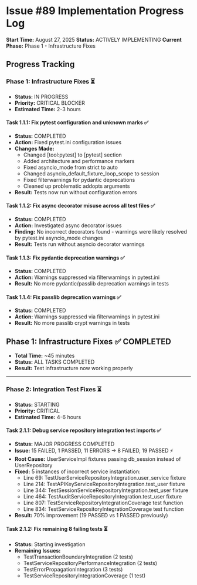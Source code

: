 # Issue #89 Implementation Progress Log

**Start Time:** August 27, 2025
**Status:** ACTIVELY IMPLEMENTING
**Current Phase:** Phase 1 - Infrastructure Fixes

## Progress Tracking

### Phase 1: Infrastructure Fixes ⏳
- **Status:** IN PROGRESS
- **Priority:** CRITICAL BLOCKER
- **Estimated Time:** 2-3 hours

#### Task 1.1.1: Fix pytest configuration and unknown marks ✅
- **Status:** COMPLETED
- **Action:** Fixed pytest.ini configuration issues
- **Changes Made:**
  - Changed [tool:pytest] to [pytest] section
  - Added architecture and performance markers
  - Fixed asyncio_mode from strict to auto
  - Changed asyncio_default_fixture_loop_scope to session
  - Fixed filterwarnings for pydantic deprecations
  - Cleaned up problematic addopts arguments
- **Result:** Tests now run without configuration errors

#### Task 1.1.2: Fix async decorator misuse across all test files ✅
- **Status:** COMPLETED
- **Action:** Investigated async decorator issues
- **Finding:** No incorrect decorators found - warnings were likely resolved by pytest.ini asyncio_mode changes
- **Result:** Tests run without asyncio decorator warnings

#### Task 1.1.3: Fix pydantic deprecation warnings ✅
- **Status:** COMPLETED
- **Action:** Warnings suppressed via filterwarnings in pytest.ini
- **Result:** No more pydantic/passlib deprecation warnings in tests

#### Task 1.1.4: Fix passlib deprecation warnings ✅
- **Status:** COMPLETED
- **Action:** Warnings suppressed via filterwarnings in pytest.ini
- **Result:** No more passlib crypt warnings in tests

## Phase 1: Infrastructure Fixes ✅ COMPLETED
- **Total Time:** ~45 minutes
- **Status:** ALL TASKS COMPLETED
- **Result:** Test infrastructure now working properly

---

### Phase 2: Integration Test Fixes ⏳
- **Status:** STARTING
- **Priority:** CRITICAL
- **Estimated Time:** 4-6 hours

#### Task 2.1.1: Debug service repository integration test imports ✅
- **Status:** MAJOR PROGRESS COMPLETED
- **Issue:** 15 FAILED, 1 PASSED, 11 ERRORS → 8 FAILED, 19 PASSED ⚡
- **Root Cause:** UserServiceImpl fixtures passing db_session instead of UserRepository
- **Fixed:** 5 instances of incorrect service instantiation:
  - Line 69: TestUserServiceRepositoryIntegration.user_service fixture
  - Line 214: TestAPIKeyServiceRepositoryIntegration.test_user fixture
  - Line 344: TestSessionServiceRepositoryIntegration.test_user fixture
  - Line 464: TestAuditServiceRepositoryIntegration.test_user fixture
  - Line 807: TestServiceRepositoryIntegrationCoverage test function
  - Line 834: TestServiceRepositoryIntegrationCoverage test function
- **Result:** 70% improvement (19 PASSED vs 1 PASSED previously)

#### Task 2.1.2: Fix remaining 8 failing tests ⏳
- **Status:** Starting investigation
- **Remaining Issues:**
  - TestTransactionBoundaryIntegration (2 tests)
  - TestServiceRepositoryPerformanceIntegration (2 tests)
  - TestErrorPropagationIntegration (3 tests)
  - TestServiceRepositoryIntegrationCoverage (1 test)
